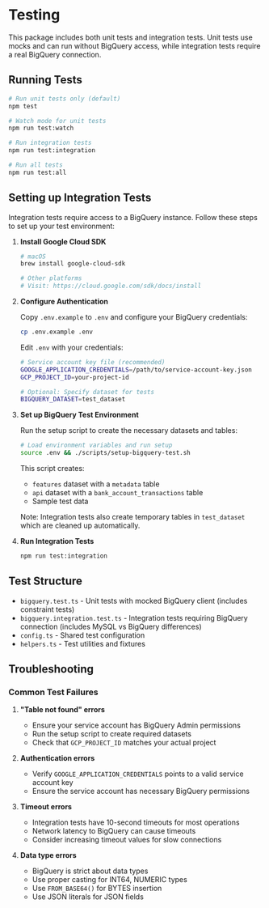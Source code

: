 # Testing

This package includes both unit tests and integration tests. Unit tests use mocks and can run without BigQuery access, while integration tests require a real BigQuery connection.

## Running Tests

```bash
# Run unit tests only (default)
npm test

# Watch mode for unit tests
npm run test:watch

# Run integration tests
npm run test:integration

# Run all tests
npm run test:all
```

## Setting up Integration Tests

Integration tests require access to a BigQuery instance. Follow these steps to set up your test environment:

1. **Install Google Cloud SDK**

   ```bash
   # macOS
   brew install google-cloud-sdk

   # Other platforms
   # Visit: https://cloud.google.com/sdk/docs/install
   ```

2. **Configure Authentication**

   Copy `.env.example` to `.env` and configure your BigQuery credentials:

   ```bash
   cp .env.example .env
   ```

   Edit `.env` with your credentials:

   ```bash
   # Service account key file (recommended)
   GOOGLE_APPLICATION_CREDENTIALS=/path/to/service-account-key.json
   GCP_PROJECT_ID=your-project-id
   
   # Optional: Specify dataset for tests
   BIGQUERY_DATASET=test_dataset
   ```

3. **Set up BigQuery Test Environment**

   Run the setup script to create the necessary datasets and tables:

   ```bash
   # Load environment variables and run setup
   source .env && ./scripts/setup-bigquery-test.sh
   ```

   This script creates:

   - `features` dataset with a `metadata` table
   - `api` dataset with a `bank_account_transactions` table
   - Sample test data
   
   Note: Integration tests also create temporary tables in `test_dataset` which are cleaned up automatically.

4. **Run Integration Tests**

   ```bash
   npm run test:integration
   ```

## Test Structure

- `bigquery.test.ts` - Unit tests with mocked BigQuery client (includes constraint tests)
- `bigquery.integration.test.ts` - Integration tests requiring BigQuery connection (includes MySQL vs BigQuery differences)
- `config.ts` - Shared test configuration
- `helpers.ts` - Test utilities and fixtures

## Troubleshooting

### Common Test Failures

1. **"Table not found" errors**
   - Ensure your service account has BigQuery Admin permissions
   - Run the setup script to create required datasets
   - Check that `GCP_PROJECT_ID` matches your actual project

2. **Authentication errors**
   - Verify `GOOGLE_APPLICATION_CREDENTIALS` points to a valid service account key
   - Ensure the service account has necessary BigQuery permissions

3. **Timeout errors**
   - Integration tests have 10-second timeouts for most operations
   - Network latency to BigQuery can cause timeouts
   - Consider increasing timeout values for slow connections

4. **Data type errors**
   - BigQuery is strict about data types
   - Use proper casting for INT64, NUMERIC types
   - Use `FROM_BASE64()` for BYTES insertion
   - Use JSON literals for JSON fields